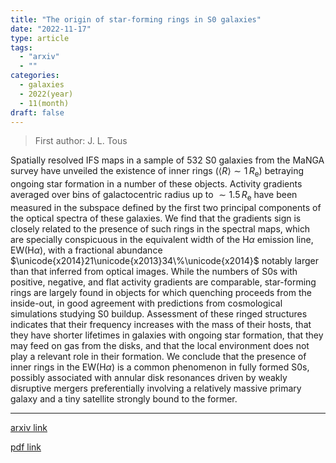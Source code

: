 ```yaml
---
title: "The origin of star-forming rings in S0 galaxies"
date: "2022-11-17"
type: article
tags:
  - "arxiv"
  - ""
categories:
  - galaxies
  - 2022(year)
  - 11(month)
draft: false
---
```


> First author: J. L. Tous

 Spatially resolved IFS maps in a sample of $532$ S0 galaxies from the MaNGA
survey have unveiled the existence of inner rings ($\langle R\rangle\sim
1\,R_\mathrm{e}$) betraying ongoing star formation in a number of these
objects. Activity gradients averaged over bins of galactocentric radius up to
$\sim 1.5\,R_\mathrm{e}$ have been measured in the subspace defined by the
first two principal components of the optical spectra of these galaxies. We
find that the gradients sign is closely related to the presence of such rings
in the spectral maps, which are specially conspicuous in the equivalent width
of the H$\alpha$ emission line, EW(H$\alpha$), with a fractional abundance
$\unicode{x2014}21\unicode{x2013}34\%\unicode{x2014}$ notably larger than that
inferred from optical images. While the numbers of S0s with positive, negative,
and flat activity gradients are comparable, star-forming rings are largely
found in objects for which quenching proceeds from the inside-out, in good
agreement with predictions from cosmological simulations studying S0 buildup.
Assessment of these ringed structures indicates that their frequency increases
with the mass of their hosts, that they have shorter lifetimes in galaxies with
ongoing star formation, that they may feed on gas from the disks, and that the
local environment does not play a relevant role in their formation. We conclude
that the presence of inner rings in the EW(H$\alpha$) is a common phenomenon in
fully formed S0s, possibly associated with annular disk resonances driven by
weakly disruptive mergers preferentially involving a relatively massive primary
galaxy and a tiny satellite strongly bound to the former.

---
[arxiv link](http://arxiv.org/abs/2211.09697v1)

[pdf link](http://arxiv.org/pdf/2211.09697v1)
